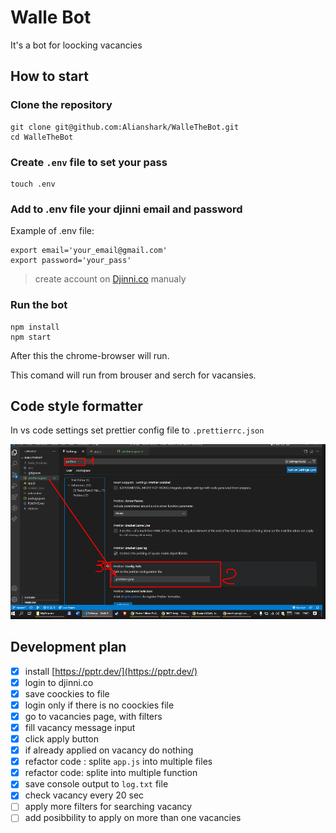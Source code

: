# Walle Bot

It's a bot for loocking vacancies

## How to start

### Clone the repository

```
git clone git@github.com:Alianshark/WalleTheBot.git
cd WalleTheBot
```

### Create `.env` file to set your pass

```
touch .env
```

### Add to .env file your djinni email and password

Example of .env file:

```
export email='your_email@gmail.com'
export password='your_pass'
```

> create account on [Djinni.co](Djinni.co) manualy

### Run the bot

```
npm install
npm start
```

After this the chrome-browser will run.

This comand will run from brouser and serch for vacansies.

## Code style formatter

In vs code settings set prettier config file to `.prettierrc.json`

![how to configure vscode prettier](img/vscodePrettierConfig.png)

## Development plan

- [x] install [https://pptr.dev/](https://pptr.dev/)
- [x] login to djinni.co
- [x] save coockies to file
- [x] login only if there is no coockies file
- [x] go to vacancies page, with filters
- [x] fill vacancy message input
- [x] click apply button
- [x] if already applied on vacancy do nothing
- [x] refactor code : splite `app.js` into multiple files
- [x] refactor code: splite into multiple function
- [x] save console output to `log.txt` file
- [x] check vacancy every 20 sec
- [ ] apply more filters for searching vacancy
- [ ] add posibbility to apply on more than one vacancies
